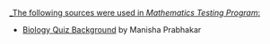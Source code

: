 <u> _The following sources were used in _Mathematics Testing Program_: </u>
* [Biology Quiz Background](https://www.deviantart.com/manisha-prabhakar/art/Biology-Quiz-Background-713133128) by Manisha Prabhakar